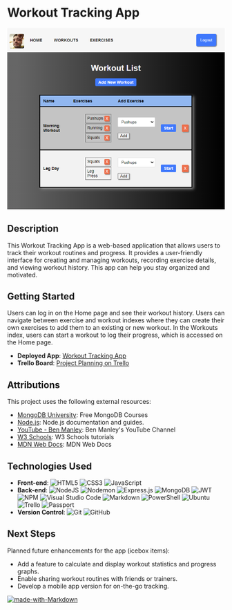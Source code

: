 # Workout Tracking App

![Workout App Screenshot](./assets/screen.png)

## Description

This Workout Tracking App is a web-based application that allows users to track their workout routines and progress. It provides a user-friendly interface for creating and managing workouts, recording exercise details, and viewing workout history. This app can help you stay organized and motivated.

## Getting Started

Users can log in on the Home page and see their workout history. 
Users can navigate between exercise and workout indexes where they can create their own exercises to add them to an existing or new workout.
In the Workouts index, users can start a workout to log their progress, which is accessed on the Home page.

- **Deployed App**: [Workout Tracking App](https://ev-workouts.fly.dev/)
- **Trello Board**: [Project Planning on Trello](https://trello.com/b/Rv5CQ33K/workout-tracker)

## Attributions

This project uses the following external resources:

- [MongoDB University](https://university.mongodb.com/): Free MongoDB Courses
- [Node.js](https://nodejs.org/en/docs/guides): Node.js documentation and guides.
- [YouTube - Ben Manley](https://www.youtube.com/@benmanley6070): Ben Manley's YouTube Channel
- [W3 Schools](https://www.w3schools.com/): W3 Schools tutorials
- [MDN Web Docs](https://developer.mozilla.org/en-US/): MDN Web Docs 


## Technologies Used

- **Front-end**:
  ![HTML5](https://img.shields.io/badge/html5-%23E34F26.svg?style=for-the-badge&logo=html5&logoColor=white)
  ![CSS3](https://img.shields.io/badge/css3-%231572B6.svg?style=for-the-badge&logo=css3&logoColor=white)
  ![JavaScript](https://img.shields.io/badge/javascript-%23323330.svg?style=for-the-badge&logo=javascript&logoColor=%23F7DF1E)
- **Back-end**:
  ![NodeJS](https://img.shields.io/badge/node.js-6DA55F?style=for-the-badge&logo=node.js&logoColor=white)
  ![Nodemon](https://img.shields.io/badge/NODEMON-%23323330.svg?style=for-the-badge&logo=nodemon&logoColor=%BBDEAD)
  ![Express.js](https://img.shields.io/badge/express.js-%23404d59.svg?style=for-the-badge&logo=express&logoColor=%2361DAFB)
  ![MongoDB](https://img.shields.io/badge/MongoDB-%234ea94b.svg?style=for-the-badge&logo=mongodb&logoColor=white)
  ![JWT](https://img.shields.io/badge/JWT-black?style=for-the-badge&logo=JSON%20web%20tokens)
  ![NPM](https://img.shields.io/badge/NPM-%23CB3837.svg?style=for-the-badge&logo=npm&logoColor=white)
  ![Visual Studio Code](https://img.shields.io/badge/Visual%20Studio%20Code-0078d7.svg?style=for-the-badge&logo=visual-studio-code&logoColor=white)
  ![Markdown](https://img.shields.io/badge/markdown-%23000000.svg?style=for-the-badge&logo=markdown&logoColor=white)
  ![PowerShell](https://img.shields.io/badge/PowerShell-%235391FE.svg?style=for-the-badge&logo=powershell&logoColor=white)
  ![Ubuntu](https://img.shields.io/badge/Ubuntu-E95420?style=for-the-badge&logo=ubuntu&logoColor=white)
  ![Trello](https://img.shields.io/badge/Trello-%23026AA7.svg?style=for-the-badge&logo=Trello&logoColor=white)
  ![Passport](https://img.shields.io/badge/Passport-34E27A.svg?style=for-the-badge&logo=Passport&logoColor=white)
- **Version Control**:
  ![Git](https://img.shields.io/badge/git-%23F05033.svg?style=for-the-badge&logo=git&logoColor=white)
  ![GitHub](https://img.shields.io/badge/github-%23121011.svg?style=for-the-badge&logo=github&logoColor=white)

## Next Steps

Planned future enhancements for the app (icebox items):

- Add a feature to calculate and display workout statistics and progress graphs.
- Enable sharing workout routines with friends or trainers.
- Develop a mobile app version for on-the-go tracking.

[![made-with-Markdown](https://img.shields.io/badge/Made%20with-Markdown-1f425f.svg)](http://commonmark.org)